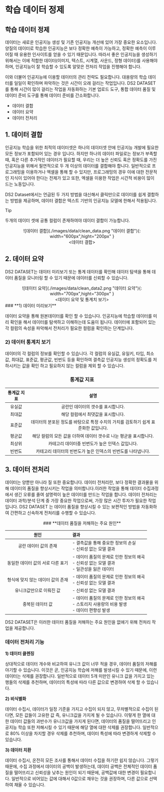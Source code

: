 
# **학습 데이터 정제**

## **학습 데이터 정제**

데이터는 새로운 인공지능 생성 및 기존 인공지능 개선에 있어 가장 중요한 요소입니다. 양질의 데이터로 학습한 인공지능은 보다 정확한 예측이 가능하고, 정확한 예측이 이루어질 때 유용한 인사이트를 얻을 수 있기 때문입니다.  따라서 좋은 인공지능을 생성하기 위해서는 이에 적합한 데이터(이미지, 텍스트, 시계열, 사운드, 정형 데이터)를 사용해야 하며, 인공지능이 잘 학습할 수 있도록 알맞은 전처리 작업을 진행해야 합니다. 

이와 더불어 인공지능에 이용할 데이터의 관리 전략도 필요합니다.  대용량의 학습 데이터를 일일이 확인하며 파악하는 것은 시간이 오래 걸리는 작업입니다. DS2 DATASET를 통해 시간이 많이 걸리는 작업을 자동화하는 기본 업로드 도구, 통합 데이터 품질 및 데이터 준비 도구를 통해 데이터 준비를 간소화합니다.

*  데이터 결합
*  데이터 요약
*  데이터 전처리

## **1. 데이터 결합**

인공지능 학습을 위한 최적의 데이터셋은 하나의 데이터셋 안에 인공지능 개발에 필요한 모든 정보가 포함되어 있는 경우 입니다. 하지만 하나의 데이터 파일로는 정보가 부족할 때, 혹은 다른 추가적인 데이터가 필요할 때, 우리는 더 높은 신뢰도 혹은 정확도를 가진 인공지능을 위해서 필연적으로 두 개 이상의 데이터를 결합해야 합니다. 일반적으로 프로그래밍을 이용하거나 엑셀을 통해 할 수 있지만, 프로그래밍의 경우 이에 대한 전문적인 지식이 있어야 한다는 전제가 있고 또한, 엑셀을 이용한 작업은 시간적 비용이 많이 드는 노동입니다. 

DS2 Dataset에서는 언급된 두 가지 방법을 대신해서 클릭만으로 데이터를 쉽게 결합하는 방법을 제공하며, 데이터 결합은 텍스트 기반의 인공지능 모델에 한해서 적용됩니다.
>[!TIP]
> 두개의 데이터 셋에 공통 컬럼이 존재하여야 데이터 결합이 가능합니다.  

<center>
 ![데이터 결합](./images/data/clean_data.png "데이터 결합"){: width="600px",hight="200px" }<br>
 <데이터 결합>
</center>

## **2. 데이터 요약**

DS2 DATASET는 데이터 미리보기 또는 통계 데이터를 확인해 데이터 탐색을 통해 데이터 품질을 모니터링 할 수 있기 때문에 데이터를 신뢰할 수 있습니다. 
<center>
 ![데이터 요약](./images/data/clean_data2.png "데이터 요약"){: width="700px",hight="300px" }<br>
 <데이터 요약 및 통계치 보기>
</center>
### **1) 데이터 미리보기**

데이터 요약을 통해 원본데이터를 확인 할 수 있습니다. 인공지능에 학습할 데이터를 미리 확인을 해서 데이터를 탐색하고 이해하는데 도움이 됩니다. 데이터에 포함되어 있는 각 컬럼의 속성을 파악해서 전처리가 필요한 컬럼을 확인하는 단계입니다.
### **2) 데이터 통계치 보기**

데이터의 각 컬럼의 정보를 확인할 수 있습니다. 각 컬럼의 유실값, 유일키, 타입, 최소값, 최대값, 표준값, 평균값, 빈번도 등을 확인하여 결측값 인공지능 생성의 정확도를 저하시키는 값을 확인 하고 필요하지 않는 컬럼을 제외 할 수 있습니다. 

###  **<p style="text-align: center;"> 통계값 지표</p>**
<center>

| 통계값 지표  |      설명     | 
|:----------:|:-------------------:|
| 유실값|  공란인 데이터의 갯수를 표시합니다.  | 
| 최대값  |    해당 컬럼에서 최댓값을 표시합니다. | 
| 표준값 | 데이터의 분포된 정도를 바탕으로 특정 수치의 가치를 검토하기 쉽게 표준화한 값입니다. | 
| 평균값 | 해당 컬럼의 모든 값을 더하여 데이터 갯수로 나눈 평균을 표시합니다.| 
| 최상위 | 카테고리 데이터중 빈번도가 높은 인덱스 값입니다. | 
| 빈번도 | 카테고리 데이터의 빈번도가 높은 인덱스의 빈번도를 나타냅니다. | 

</center>


## **3. 데이터  전처리**

데이터는 양뿐만 아니라 질 또한 중요합니다. 데이터 전처리란, 보다 정확한 결과물을 위해 데이터의 품질을 향상시키는 작업을 의미합니다.이러한 작업을 통해 데이터 수집과정에서 생긴 오류를 줄여 설명력이 높은 데이터를 만드는 작업을 합니다. 데이터 전처리는 데이터 과학/분석 단계 중 가장 중요한 작업으로써, 가장 많은 시간 투자가 필요한 작업입니다. DS2 DATASET 는 데이터 품질을 향상시킬 수 있는 보편적인 방법을 자동화하여 간편하고 신속하게 전처리를 수행할 수 있습니다.
<br>
<center>
###   **데이터 품질을 저해하는 주요 원인**

| 원인   |      결과    | 
|:----------:|:-------------------|
| 공란 데이터 값의 존재|  - 결측값을 통해 중요한 정보의 손실 <br> - 신뢰성 없는 모델 결과  | 
| 동일한 데이터 값의 서로 다른 표기 | - 데이터 품질의 문제로 인한 정보의 왜곡 <br>- 신뢰성 없는 모델 결과 <br> - 일관성을 잃은 데이터  | 
| 형식에 맞지 않는 데이터 값의 존재 | - 데이터 품질의 문제로 인한 정보의 왜곡 <br>- 신뢰성 없는 모델 결과  | 
| 유니크값만으로 이뤄진 값 | - 신뢰성 없는 모델 결과 | 
| 중복된 데이터 값  | - 데이터 품질의 문제로 인한 정보의 왜곡<br> - 스토리지 사용량의 비용 발생 <br>- 데이터 편향성 발생  |  

</center>

DS2 DATASET은 이러한 데이터 품질을 저해하는 주요 원인을 없애기 위해 전처리 작업을 제공합니다. 

### **데이터 전처리 기능**

**1) 데이터 클렌징**

상대적으로 데이터 개수와 비교하여 유니크 값이 너무 적을 경우, 데이터 품질의 저해를 야기할 수 있습니다. 이것은 곧, 인공지능 학습에 저해를 발생시킬 수 있기 때문에, 이런 데이터는 삭제를 권장합니다. 일반적으로 데이터 5개 미만인 유니크 값을 가지고 있는 행들의 삭제를 추천하며, 데이터의 특성에 따라 다른 값으로 변경하여 삭제 할 수 있습니다.

**2) 비식별화**

데이터 수집시, 데이터가 일정 기준을 가지고 수집이 되지 않고, 무차별적으로 수집이 된다면, 모든 값들이 고유한 값 즉, 유니크값을 가지게 될 수 있습니다. 이렇게 한 열에 대한 데이터 값들의 과반수가 유니크값을 가지게 된다면, 데이터의 품질을 떨어뜨리고 인공지능 학습 또한 저해시킬 수 있기 때문에 해당 열에 대한 삭제를 권장합니다. 일반적으로 80% 이상을 차지할 경우 삭제를 추천하며, 데이터 특성에 따라 변경하게 삭제할 수 있습니다.

**3) 데이터 치환**

데이터 수집시, 온전히 모든 조사를 통해서 데이터 수집을 하기란 쉽지 않습니다. 그렇기 때문에, 수집 과정에서 데이터의 공백이 발생하는데, 데이터 공백은 전체적인 데이터 품질을 떨어뜨리고 신뢰성을 낮추는 원인이 되기 때문에, 공백값에 대한 변경이 필요합니다. 일반적으로 비어있는 값에 대해서 0값으로 채우는 것을 권장하며, 다른 값으로 선택하여 채울 수 있습니다.
<br>
<br>
<br>